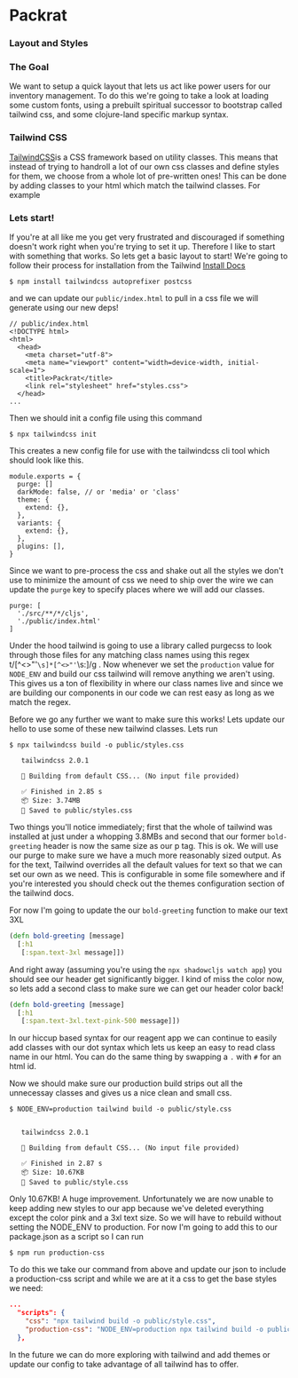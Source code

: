 # Packrat

### Layout and Styles

### The Goal
 We want to setup a quick layout that lets us act like power users for our inventory management. To do this we're going to take a look at loading some custom fonts, using a prebuilt spiritual successor to bootstrap called tailwind css, and some clojure-land specific markup syntax.

### Tailwind CSS
[TailwindCSS](https://tailwindcss.com/)is a CSS framework based on utility classes. This means that instead of trying to handroll a lot of our own css classes and define styles for them, we choose from a whole lot of pre-written ones! This can be done by adding classes to your html which match the tailwind classes. For example

### Lets start!
If you're at all like me you get very frustrated and discouraged if something doesn't work right when you're trying to set it up. Therefore I like to start with something that works. So lets get a basic layout to start! We're going to follow their process for installation from the Tailwind [Install Docs](https://tailwindcss.com/docs/installation#installing-tailwind-as-a-post-css-plugin)
```
$ npm install tailwindcss autoprefixer postcss
```
and we can update our `public/index.html` to pull in a css file we will generate using our new deps!
```
// public/index.html
<!DOCTYPE html>
<html>
  <head>
    <meta charset="utf-8">
    <meta name="viewport" content="width=device-width, initial-scale=1">
    <title>Packrat</title>
    <link rel="stylesheet" href="styles.css">
  </head>
...
```

Then we should init a config file using this command
```
$ npx tailwindcss init
```
This creates a new config file for use with the tailwindcss cli tool which should look like this.
```
module.exports = {
  purge: []
  darkMode: false, // or 'media' or 'class'
  theme: {
    extend: {},
  },
  variants: {
    extend: {},
  },
  plugins: [],
}
```

Since we want to pre-process the css and shake out all the styles we don't use to minimize the amount of css we need to
ship over the wire we can update the `purge` key to specify places where we will add our classes.
```
purge: [
  './src/**/*/cljs',
  './public/index.html'
]
```
Under the hood tailwind is going to use a library called purgecss to look through those files for any matching class
names using this regex t/[^<>"'`\s]*[^<>"'`\s:]/g . Now whenever we set the `production` value for `NODE_ENV` and build
our css tailwind will remove anything we aren't using. This gives us a ton of flexibility in where our class names live and since
we are building our components in our code we can rest easy as long as we match the regex.

Before we go any further we want to make sure this works! Lets update our hello to use some of these new tailwind
classes. Lets run
```
$ npx tailwindcss build -o public/styles.css

   tailwindcss 2.0.1

   🚀 Building from default CSS... (No input file provided)

   ✅ Finished in 2.85 s
   📦 Size: 3.74MB
   💾 Saved to public/styles.css
```
Two things you'll notice immediately; first that the whole of tailwind was installed at just under a whopping 3.8MBs and second that
our former `bold-greeting` header is now the same size as our p tag. This is ok. We will use our purge to make sure we
have a much more reasonably sized output. As for the text, Tailwind overrides all the default
values for text so that we can set our own as we need. This is configurable in some file somewhere and if you're
interested you should check out the themes configuration section of the tailwind docs.

For now I'm going to update the our `bold-greeting` function to make our text 3XL
```clojure
(defn bold-greeting [message]
  [:h1
   [:span.text-3xl message]])
```
And right away (assuming you're using the `npx shadowcljs watch app`) you should see our header get significantly
bigger. I kind of miss the color now, so lets add a second class to make sure we can get our header color back!
```clojure
(defn bold-greeting [message]
  [:h1
   [:span.text-3xl.text-pink-500 message]])
```
In our hiccup based syntax for our reagent app we can continue to easily add classes with our dot syntax which lets us
keep an easy to read class name in our html. You can do the same thing by swapping a `.` with `#` for an html id.

Now we should make sure our production build strips out all the unnecessay classes and gives us a nice clean and small
css.
```
$ NODE_ENV=production tailwind build -o public/style.css


   tailwindcss 2.0.1

   🚀 Building from default CSS... (No input file provided)

   ✅ Finished in 2.87 s
   📦 Size: 10.67KB
   💾 Saved to public/style.css

```
Only 10.67KB! A huge improvement. Unfortunately we are now unable to keep adding new styles to our app because we've
deleted everything except the color pink and a 3xl text size. So we will have to rebuild without setting the NODE_ENV to
production. For now I'm going to add this to our package.json as a script so I can run
```
$ npm run production-css
```
To do this we take our command from above and update our json to include a production-css script and while we are at it
a css to get the base styles we need:
```json
...
  "scripts": {
    "css": "npx tailwind build -o public/style.css",
    "production-css": "NODE_ENV=production npx tailwind build -o public/style.css"
  },
```

In the future we can do more exploring with tailwind and add themes or update our config to take advantage of all
tailwind has to offer.
